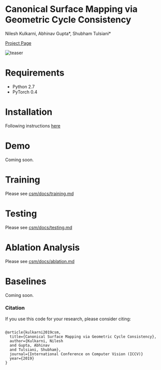 # Canonical Surface Mapping via Geometric Cycle Consistency

Nilesh Kulkarni, Abhinav Gupta\*, Shubham Tulsiani\* 

[Project Page](https://nileshkulkarni.github.io/csm/)

![teaser](https://github.com/nileshkulkarni/csm/blob/gh-pages/resources/images/teaser.png)

# Requirements
-  Python 2.7
-  PyTorch 0.4


# Installation
Following instructions [here](installation.md)

# Demo
Coming soon.

# Training
Please see [csm/docs/training.md](csm/docs/training.md)

# Testing
Please see [csm/docs/testing.md](csm/docs/testing.md)

# Ablation Analysis
Please see [csm/docs/ablation.md](csm/docs/ablation.md)


# Baselines
Coming soon.


### Citation
If you use this code for your research, please consider citing:
```

@article{kulkarni2019csm,
  title={Canonical Surface Mapping via Geometric Cycle Consistency},
  author={Kulkarni, Nilesh
  and Gupta, Abhinav
  and Tulsiani, Shubham},
  journal={International Conference on Computer Vision (ICCV)}
  year={2019}
}

```
